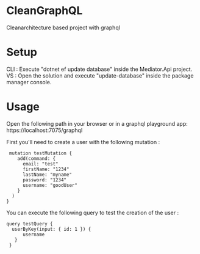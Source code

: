 # CleanGraphQL
Cleanarchitecture based project with graphql

# Setup
CLI : Execute "dotnet ef update database" inside the Mediator.Api project.
VS : Open the solution and execute "update-database" inside the package manager console.

# Usage 
Open the following path in your browser or in a graphql playground app: 
https://localhost:7075/graphql 


First you'll need to create a user with the following mutation : 
>
     mutation testMutation {
        add(command: {
          email: "test"
          firstName: "1234"
          lastName: "myname"
          password: "1234"
          username: "goodUser"
        }
      )
    }




You can execute the following query to test the creation of the user : 
>
    query testQuery {
      userByKey(input: { id: 1 }) {
          username
       }
     }
